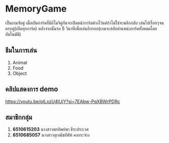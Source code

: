 # MemoryGame
เป็นเกมจับคู่ เมื่อเปิดการ์ดที่มีอิโมจิคู่กันจะเปิดหน้าการ์ดค้างไว้แต่ถ้าไม่ใช่จะพลิกกลับ เล่นไปเรื่อยๆจนครบคู่(เปิดทุกการ์ด) หลังจากนั้นรอ 5 วินาทีเพื่อเล่นอีกรอบ(เกมจะสลับตำแหน่งการ์ดทั้งหมดโดยอัตโนมัติ)

## ธีมในการเล่น
1. Animal
2. Food
3. Object

## คลิปแสดงการ demo
https://youtu.be/pILxzU4lUjY?si=7EAbw-PqXBWrPDRc

## สมาชิกกลุ่ม
1. **6510615203** นางสาวพรทิพย์พา ธีระประเวศ
2. **6510685057** นางสาวญาณัชทัฬห์ คงกระจ่าง


